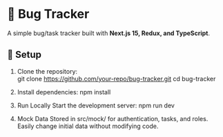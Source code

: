 # 🚀 Bug Tracker  

A simple bug/task tracker built with **Next.js 15, Redux, and TypeScript**.  

## 📌 Setup  
1. Clone the repository:  
   git clone https://github.com/your-repo/bug-tracker.git
   cd bug-tracker

2. Install dependencies:
   npm install

3. Run Locally
   Start the development server:
   npm run dev

5. Mock Data
   Stored in src/mock/ for authentication, tasks, and roles.
   Easily change initial data without modifying code.